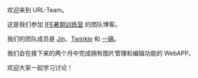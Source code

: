 欢迎来到 URL-Team。

这是我们参加 [IFE暑期训练营](https://github.com/baidu-ife/ife/tree/master/2015_summer) 的团队博客。

我们的团队成员是 [Jin](https://github.com/jin5354)、[Twinkle](https://github.com/saintwinkle) 和 [一辆](http://yiliang.sinaapp.com/)。

我们会在接下来的两个月中完成拥有图片管理和编辑功能的 WebAPP。

欢迎大家一起学习讨论！
